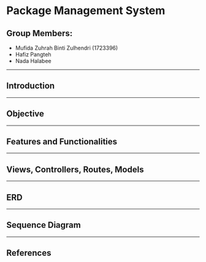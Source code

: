# Package Management System

## Group Members:

* Mufida Zuhrah Binti Zulhendri (1723396)
* Hafiz Pangteh
* Nada Halabee

---

## Introduction



---

## Objective

---

## Features and Functionalities

---

## Views, Controllers, Routes, Models

---

## ERD

---

## Sequence Diagram

---

## References
